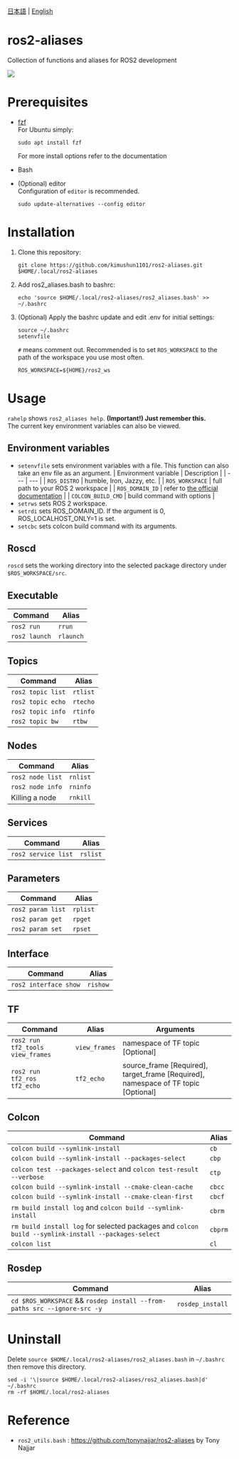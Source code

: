 [日本語](/README-ja.md) | [English](/README.md)

# ros2-aliases
Collection of functions and aliases for ROS2 development

![](https://github.com/tonynajjar/ros2-aliases/blob/main/usage.gif)

# Prerequisites

- [fzf](https://github.com/junegunn/fzf#installation)  
  For Ubuntu simply: 
  ```
  sudo apt install fzf
  ```
  For more install options refer to the documentation

- Bash

- (Optional) editor  
    Configuration of `editor` is recommended.
    ```
    sudo update-alternatives --config editor
    ```

# Installation
1. Clone this repository:
    ```
    git clone https://github.com/kimushun1101/ros2-aliases.git $HOME/.local/ros2-aliases
    ```
2. Add ros2_aliases.bash to bashrc:
    ```
    echo 'source $HOME/.local/ros2-aliases/ros2_aliases.bash' >> ~/.bashrc
    ```
3. (Optional) Apply the bashrc update and edit .env for initial settings:
    ```
    source ~/.bashrc
    setenvfile
    ```
    `#` means comment out. 
    Recommended is to set `ROS_WORKSPACE` to the path of the workspace you use most often.
    ```
    ROS_WORKSPACE=${HOME}/ros2_ws
    ```

# Usage

`rahelp` shows `ros2_aliases help`. **(Important!) Just remember this.**  
The current key environment variables can also be viewed.

## Environment variables

- `setenvfile` sets environment variables with a file. This function can also take an env file as an argument.
    | Environment variable | Description |
    | --- | --- |
    | `ROS_DISTRO` | humble, Iron, Jazzy, etc. |
    | `ROS_WORKSPACE` | full path to your ROS 2 workspace |
    | `ROS_DOMAIN_ID` | refer to [the official documentation](https://docs.ros.org/en/humble/Concepts/About-Domain-ID.html) |
    | `COLCON_BUILD_CMD` | build command with options |
- `setrws` sets ROS 2 workspace.
- `setrdi` sets ROS_DOMAIN_ID. If the argument is 0, ROS_LOCALHOST_ONLY=1 is set.
- `setcbc` sets colcon build command with its arguments.

## Roscd

`roscd` sets the working directory into the selected package directory under `$ROS_WORKSPACE/src`.

## Executable

| Command | Alias |
| --- | --- |
| `ros2 run` | `rrun` |
| `ros2 launch` | `rlaunch` |

## Topics

| Command | Alias |
| --- | --- |
| `ros2 topic list` | `rtlist` |
| `ros2 topic echo` | `rtecho`|
| `ros2 topic info` | `rtinfo`|
| `ros2 topic bw` | `rtbw`|

## Nodes

| Command | Alias |
| --- | --- |
| `ros2 node list` | `rnlist` |
| `ros2 node info` | `rninfo`|
| Killing a node | `rnkill`|

## Services

| Command | Alias |
| --- | --- |
| `ros2 service list` | `rslist` |

## Parameters

| Command | Alias |
| --- | --- |
| `ros2 param list` | `rplist` |
| `ros2 param get`  | `rpget`|
| `ros2 param set`  | `rpset`|

## Interface

| Command | Alias |
| --- | --- |
| `ros2 interface show`  | `rishow`|

## TF

| Command | Alias | Arguments |
| --- | --- | --- |
| `ros2 run tf2_tools view_frames` | `view_frames` | namespace of TF topic [Optional] |
| `ros2 run tf2_ros tf2_echo` | `tf2_echo`| source_frame [Required], target_frame [Required], namespace of TF topic [Optional] |

## Colcon

| Command | Alias |
| --- | --- |
| `colcon build --symlink-install` | `cb` |
| `colcon build --symlink-install --packages-select` | `cbp`|
| `colcon test --packages-select` and `colcon test-result --verbose` | `ctp`|
| `colcon build --symlink-install --cmake-clean-cache ` | `cbcc`|
| `colcon build --symlink-install --cmake-clean-first ` | `cbcf`|
| `rm build install log` and `colcon build --symlink-install` | `cbrm`|
| `rm build install log` for selected packages and `colcon build --symlink-install --packages-select` | `cbprm`|
| `colcon list` | `cl` |

## Rosdep

| Command | Alias |
| --- | --- |
| `cd $ROS_WORKSPACE` && `rosdep install --from-paths src --ignore-src -y` | `rosdep_install` |

# Uninstall

Delete `source $HOME/.local/ros2-aliases/ros2_aliases.bash` in `~/.bashrc` then remove this directory.
```
sed -i '\|source $HOME/.local/ros2-aliases/ros2_aliases.bash|d' ~/.bashrc
rm -rf $HOME/.local/ros2-aliases 
```

# Reference

- `ros2_utils.bash` : https://github.com/tonynajjar/ros2-aliases by Tony Najjar
